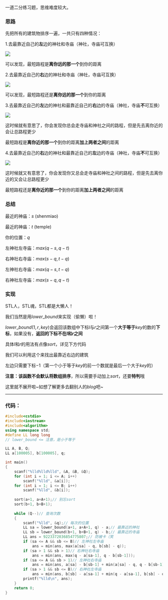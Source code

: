 一道二分练习题，思维难度较大。

### 思路
先把所有的建筑物排序一遍，一共只有四种情况：

1.去最靠近自己的**左**边的神社和寺庙（神社，寺庙可互换）

![](https://cdn.luogu.com.cn/upload/image_hosting/em39w23u.png)

可以发现，最短路程是**离你远的那一个**到你的距离

2.去最靠近自己的**右**边的神社和寺庙（神社，寺庙可互换）

![](https://cdn.luogu.com.cn/upload/image_hosting/tc94t0h8.png)

可以发现，最短路程还是**离你远的那一个**到你的距离


3.去最靠近自己的**左**边的神社和最靠近自己的**右**边的寺庙（神社，寺庙**不**可互换）

![](https://cdn.luogu.com.cn/upload/image_hosting/1r8jvl9d.png)

这时候就有意思了，你会发现你总会走寺庙和神社之间的路程，但是先去离你近的会让总路程更少

最短路程是**离你近的那一个**到你的距离**加上两者之间**的距离

4.去最靠近自己的**右**边的神社和最靠近自己的**左**边的寺庙（神社，寺庙**不**可互换）

![](https://cdn.luogu.com.cn/upload/image_hosting/yp847aog.png)

这时候就又有意思了，你会发现你又总会走寺庙和神社之间的路程，但是先去离你近的又会让总路程更少

最短路程还是**离你近的那一个**到你的距离**加上两者之间**的距离

### 总结

最近的神庙：$s$ (shenmiao)

最近的神庙：$t$ (temple)

你的位置：$q$

左神社左寺庙：$max(q-s,q-t)$

右神社右寺庙：$max(s-q,t-q)$

左神社右寺庙：$max(q-s,t-q)$

右神社左寺庙：$max(s-q,q-t)$

### 实现

STL人，STL魂，STL都是大懒人！

我们当然是用$lower\_bound$来实现（偷懒）啦！

$lower\_bound(1, r, key)$会返回该数组中下标$l$与$r$之间第一个**大于等于**$key$的数的**下标**，如果没有，**返回的下标不在$l$和$r$之间**

具体$l$和$r$的用法有点像$sort$，详见下方代码

我们可以利用这个来找出最靠近右边的建筑

左边只需要下标$-1$（第一个小于等于$key$的前一个数就是最后一个大于$key$的）

**注意：该函数不会默认将数组排序**，所以需要手动加上$sort$，还要**特判**哦

这里就不展开啦~如想了解更多去翻别人的$blog$吧~

-----

### 代码：

```cpp
#include<cstdio>
#include<iostream>
#include<algorithm>
using namespace std;
#define LL long long
// lower_bound <= 注意，是小于等于

LL A, B, Q;
LL a[100005], b[100005], q;

int main()
{
	scanf("%lld%lld%lld", &A, &B, &Q);
	for (int i = 1; i <= A; i++)
		scanf("%lld", &a[i]);
	for (int i = 1; i <= B; i++)
		scanf("%lld", &b[i]);
		
	sort(a+1, a+A+1);// 别忘sort
	sort(b+1, b+B+1);
		
	while (Q--)// 查询次数
	{
		scanf("%lld", &q);// 每次的位置
		LL sa = lower_bound(a+1, a+A+1, q) - a;// 最靠近的神社
		LL sb = lower_bound(b+1, b+B+1, q) - b;// 最靠近的寺庙
		LL ans = 9223372036854775807;// 防被卡（笑
		if (sa <= A && sb <= B)// 左神社左寺庙
			ans = min(ans, max(a[sa] - q, b[sb] - q));
		if (sa > 1 && sb > 1)// 右神社右寺庙
			ans = min(ans, max(q - a[sa-1], q - b[sb-1]));
		if (sa <= A && sb > 1)// 左神社右寺庙
			ans = min(ans, a[sa] - b[sb-1] + min(a[sa] - q, q - b[sb-1]));
		if (sa > 1 && sb <= B)// 右神社左寺庙
			ans = min(ans, b[sb] - a[sa-1] + min(q - a[sa-1], b[sb] - q));
		printf("%lld\n", ans);
	}
	return 0;
}
```
